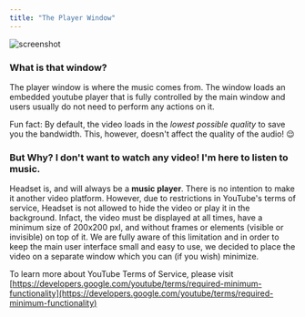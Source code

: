 ```yaml
---
title: "The Player Window"
---
```


![screenshot](https://headsetapp.co/docs/img/player.png)

### What is that window?

The player window is where the music comes from. The window loads an embedded youtube player that is fully controlled by the main window and users usually do not need to perform any actions on it.

Fun fact: By default, the video loads in the _lowest possible quality_ to save you the bandwidth. This, however, doesn't affect the quality of the audio! 😌

### But Why? I don't want to watch any video! I'm here to listen to music.

Headset is, and will always be a __music player__. There is no intention to make it another video platform. However, due to restrictions in YouTube's terms of service, Headset is not allowed to hide the video or play it in the background. Infact, the video must be displayed at all times, have a minimum size of 200x200 pxl, and without frames or elements (visible or invisible) on top of it. We are fully aware of this limitation and in order to keep the main user interface small and easy to use, we decided to place the video on a separate window which you can (if you wish) minimize.

To learn more about YouTube Terms of Service, please visit [https://developers.google.com/youtube/terms/required-minimum-functionality](https://developers.google.com/youtube/terms/required-minimum-functionality)

